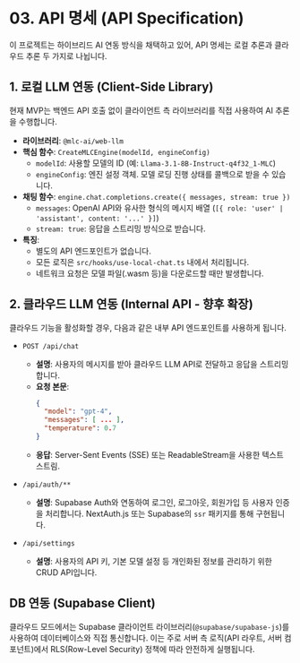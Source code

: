 # 03. API 명세 (API Specification)

이 프로젝트는 하이브리드 AI 연동 방식을 채택하고 있어, API 명세는 로컬 추론과 클라우드 추론 두 가지로 나뉩니다.

## 1. 로컬 LLM 연동 (Client-Side Library)

현재 MVP는 백엔드 API 호출 없이 클라이언트 측 라이브러리를 직접 사용하여 AI 추론을 수행합니다.

*   **라이브러리**: `@mlc-ai/web-llm`
*   **핵심 함수**: `CreateMLCEngine(modelId, engineConfig)`
    *   `modelId`: 사용할 모델의 ID (예: `Llama-3.1-8B-Instruct-q4f32_1-MLC`)
    *   `engineConfig`: 엔진 설정 객체. 모델 로딩 진행 상태를 콜백으로 받을 수 있습니다.
*   **채팅 함수**: `engine.chat.completions.create({ messages, stream: true })`
    *   `messages`: OpenAI API와 유사한 형식의 메시지 배열 (`[{ role: 'user' | 'assistant', content: '...' }]`)
    *   `stream: true`: 응답을 스트리밍 방식으로 받습니다.
*   **특징**:
    *   별도의 API 엔드포인트가 없습니다.
    *   모든 로직은 `src/hooks/use-local-chat.ts` 내에서 처리됩니다.
    *   네트워크 요청은 모델 파일(.wasm 등)을 다운로드할 때만 발생합니다.

## 2. 클라우드 LLM 연동 (Internal API - 향후 확장)

클라우드 기능을 활성화할 경우, 다음과 같은 내부 API 엔드포인트를 사용하게 됩니다.

*   `POST /api/chat`
    *   **설명**: 사용자의 메시지를 받아 클라우드 LLM API로 전달하고 응답을 스트리밍합니다.
    *   **요청 본문**:
        ```json
        {
          "model": "gpt-4",
          "messages": [ ... ],
          "temperature": 0.7
        }
        ```
    *   **응답**: Server-Sent Events (SSE) 또는 ReadableStream을 사용한 텍스트 스트림.

*   `/api/auth/**`
    *   **설명**: Supabase Auth와 연동하여 로그인, 로그아웃, 회원가입 등 사용자 인증을 처리합니다. NextAuth.js 또는 Supabase의 `ssr` 패키지를 통해 구현됩니다.

*   `/api/settings`
    *   **설명**: 사용자의 API 키, 기본 모델 설정 등 개인화된 정보를 관리하기 위한 CRUD API입니다.

## DB 연동 (Supabase Client)

클라우드 모드에서는 Supabase 클라이언트 라이브러리(`@supabase/supabase-js`)를 사용하여 데이터베이스와 직접 통신합니다. 이는 주로 서버 측 로직(API 라우트, 서버 컴포넌트)에서 RLS(Row-Level Security) 정책에 따라 안전하게 실행됩니다.
